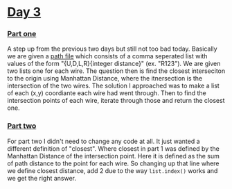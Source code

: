 # [Day 3](./src)

### [Part one](./src/part_1.py)

A step up from the previous two days but still not too bad today. Basically we are given a [path file](./day-3/day-3.in) which consists of a comma seperated list with values of the form "{U,D,L,R}{integer distance}" (ex. "R123"). We are given two lists one for each wire. The question then is find the closest interseciton to the origin using Manhattan Distance, where the itnersection is the intersection of the two wires. The solution I approached was to make a list of each (x,y) coordiante each wire had went through. Then to find the intersection points of each wire, iterate through those and return the closest one.

### [Part two](./src/part_2.py)

For part two I didn't need to change any code at all. It just wanted a different definition of "closest". Where closest in part 1 was defined by the Manhattan Distance of the intersection point. Here it is defined as the sum of path distance to the point for each wire. So changing up that line where we define closest distance, add 2 due to the way `list.index()` works and we get the right answer.
